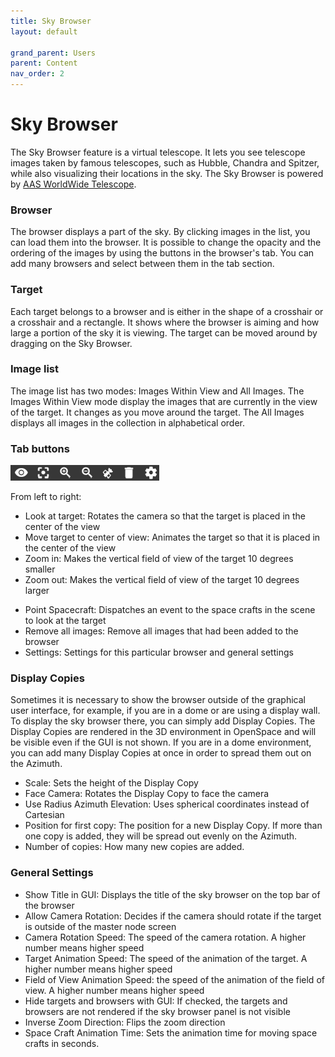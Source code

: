 ```yaml
---
title: Sky Browser
layout: default

grand_parent: Users
parent: Content
nav_order: 2
---
```


# Sky Browser

The Sky Browser feature is a virtual telescope. It lets you see telescope images taken by famous telescopes, such as Hubble, Chandra and Spitzer, while also visualizing their locations in the sky. The Sky Browser is powered by [AAS WorldWide Telescope](http://worldwidetelescope.org/webclient/).

### Browser

The browser displays a part of the sky. By clicking images in the list, you can load them into the browser. It is possible to change the opacity and the ordering of the images by using the buttons in the browser's tab. You can add many browsers and select between them in the tab section.

### Target

Each target belongs to a browser and is either in the shape of a crosshair or a crosshair and a rectangle. It shows where the browser is aiming and how large a portion of the sky it is viewing. The target can be moved around by dragging on the Sky Browser.

### Image list

The image list has two modes: Images Within View and All Images. The Images Within View mode display the images that are currently in the view of the target. It changes as you move around the target. The All Images displays all images in the collection in alphabetical order.

### Tab buttons

![Tab buttons](/assets/images/tabbuttons.png)

From left to right:

- Look at target: Rotates the camera so that the target is placed in the center of the view
- Move target to center of view: Animates the target so that it is placed in the center of the view
- Zoom in: Makes the vertical field of view of the target 10 degrees smaller
- Zoom out: Makes the vertical field of view of the target 10 degrees larger

* Point Spacecraft: Dispatches an event to the space crafts in the scene to look at the target
* Remove all images: Remove all images that had been added to the browser
* Settings: Settings for this particular browser and general settings

### Display Copies

Sometimes it is necessary to show the browser outside of the graphical user interface, for example, if you are in a dome or are using a display wall. To display the sky browser there, you can simply add Display Copies. The Display Copies are rendered in the 3D environment in OpenSpace and will be visible even if the GUI is not shown. If you are in a dome environment, you can add many Display Copies at once in order to spread them out on the Azimuth.

- Scale: Sets the height of the Display Copy
- Face Camera: Rotates the Display Copy to face the camera
- Use Radius Azimuth Elevation: Uses spherical coordinates instead of Cartesian
- Position for first copy: The position for a new Display Copy. If more than one copy is added, they will be spread out evenly on the Azimuth.
- Number of copies: How many new copies are added.

### General Settings

- Show Title in GUI: Displays the title of the sky browser on the top bar of the browser
- Allow Camera Rotation: Decides if the camera should rotate if the target is outside of the master node screen
- Camera Rotation Speed: The speed of the camera rotation. A higher number means higher speed
- Target Animation Speed: The speed of the animation of the target. A higher number means higher speed
- Field of View Animation Speed: the speed of the animation of the field of view. A higher number means higher speed
- Hide targets and browsers with GUI: If checked, the targets and browsers are not rendered if the sky browser panel is not visible
- Inverse Zoom Direction: Flips the zoom direction
- Space Craft Animation Time: Sets the animation time for moving space crafts in seconds.
